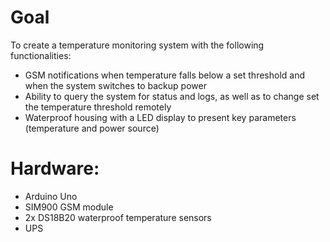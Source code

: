 # Goal
To create a temperature monitoring system with the following functionalities:
* GSM notifications when temperature falls below a set threshold and when the system switches to backup power
* Ability to query the system for status and logs, as well as to change set the temperature threshold remotely
* Waterproof housing with a LED display to present key parameters (temperature and power source)

# Hardware:
* Arduino Uno
* SIM900 GSM module
* 2x DS18B20 waterproof temperature sensors
* UPS
